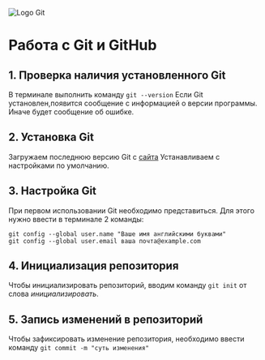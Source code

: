 ![Logo Git](git-logo.png)
# Работа с Git и GitHub

## 1. Проверка наличия установленного Git
В терминале выполнить команду `git --version`
Если Git установлен,появится сообщение с информацией о версии программы. Иначе будет сообщение об ошибке.

## 2. Установка Git
Загружаем последнюю версию Git с [сайта](https://git-scm.com/downloads) 
Устанавливаем с настройками по умолчанию.

## 3. Настройка Git
При первом использовании Git необходимо представиться.
Для этого нужно ввести в терминале 2 команды:
```
git config --global user.name "Ваше имя английскими буквами"
git config --global user.email ваша почта@example.com

```

## 4. Инициализация репозитория
Чтобы инициализировать репозиторий, вводим команду `git init` от слова *инициализировать*.

## 5. Запись изменений в репозиторий
Чтобы зафиксировать изменение репозитория, необходимо ввести команду `git commit -m "суть изменения"`

